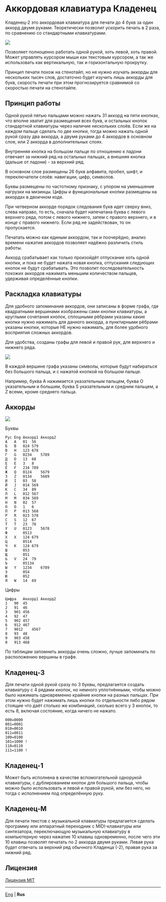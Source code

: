 # Аккордовая клавиатура Кладенец

Кладенец-2 это аккордовая клавиатура для печати до 4 букв за один аккорд двумя руками. Теоретически позволит ускорить печать в 2 раза, по сравнению со стандартными клавиатурами.

![](../photo/kl2-r.jpg)

Позволяет полноценно работать одной рукой, хоть левой, хоть правой. Может управлять курсором мыши как текстовым курсором, а так же использовать как вертикальную, так и горизонтальную прокрутку.

Принцип печати похож на стенотайп, но не нужно изучать аккорды для нескольких тысяч слов, достаточно будет изучить лишь аккорды для букв, скорость печати при этом прогнозируется сравнимой со скоростью печати на стенотайпе.

## Принцип работы

Одной рукой пятью пальцами можно нажать 31 аккорд на пяти кнопках, что вполне хватит для размещения всех букв, и остальных кнопок стандартной клавиатуры через наличие нескольких слоёв. Если же на каждом пальце сделать по две кнопки, тогда можно нажать одной рукой сразу два аккорда, а двумя руками до 4 аккордов в основном слое, или 2 аккорда в дополнительных слоях.

Внутренняя кнопка на большом пальце по отношению к ладони отвечает за нижний ряд на остальных пальцах, а внешняя кнопка (дальше от ладони) - за верхний ряд.

В основном слое размещены 26 букв алфавита, пробел, шифт, и переключатели слоёв: навигации, цифр, символов.

Буквы размещены по частотному признаку, с упором на уменьшение нагрузки на мизинцы. Цифры и функциональные кнопки размещены на аккордах в двоичном коде.

При четверном аккорде порядок следования букв идет сверху вниз, слева направо, то есть, сначала будет напечатана буква с левого верхнего ряда, потом с левого нижнего, затем с правого верхнего, и в конце с правого нижнего. Если ряд не задействован, то он пропускается.

Печатать можно как единым аккордом, так и поочерёдно, анализ времени нажатия аккордов позволяет надёжно различить стиль работы.

Аккорд срабатывает как только произойдёт отпускание хоть одной кнопки, и пока не будет нажата новая кнопка, отпускания следующих кнопок не будут срабатывать. Это позволит последовательность похожих аккордов нажимать меньшим количеством пальцев, удерживая определённые кнопки.

## Раскладка клавиатуры

Для удобного запоминания аккордов, они записаны в форме графа, где квадратными вершинами изображены сами кнопки клавиатуры, а круглыми сочетания кнопок, сплошными рёбрами указаны какие кнопки нужно нажимать для данного аккорда, а пунктирными рёбрами указаны кнопки, которые НЕ нужно нажимать, для более удобного восприятия сложных аккордов.

Для удобства, созданы графы для левой и правой рук, для верхнего и нижнего ряда.

![](../layout/graph.png)

В каждой вершине графа указаны символы, которые будут набираться без большого пальца, и с нажатой кнопкой на большом пальце.

Например, буква A нажимается указательным пальцем, буква O указательным и большим, буква S указательным и средним пальцем, а Z всеми, кроме среднего пальца.

## Аккорды

![](../layout/chords.png)

Буквы
~~~
Рус	Eng	Аккорд1	Аккорд2
А	A	01	56
Б	B	024	579
В	H	123	678
Г	G	0234	5789
Д	D	13	68
Е	E	3	8
Ё	F	234	789
Ж	Q	0124	5679
З	Z	0134	5689
И	I	03	58
Й	J	014	569
К	C	34	89
Л	L	012	567
М	M	034	589
Н	N	02	57
О	O	1	6
П	P	013	568
Р	R	023	578
С	S	12	67
Т	T	23	78
У	U	0123	5678
Ф		0513
Х	X	124	679
Ц		0514
Ч	K	124	679
Ш		053
Щ		051
Ь	V	24	79
Ъ		05134
Ы	Y	1234	6789
Э		054
Ю		052
Я	W	14	69
~~~

Цифры
~~~
Цифра	Аккорд1	Аккорд2
1	90	45
2	91	46
3	901	456
4	92	47
5	902	457
6	912	467
7	9012	4567
8	93	48
9	903	458
0	913	468
~~~

По таблицам запомнить аккорды очень сложно, лучше запоминать по расположению вершины в графе.

## Кладенец-3

Для печати одной рукой сразу по 3 буквы, предлагается создать клавиатуру с 4 рядами кнопок, но немного уплотнёнными, чтобы можно было нажимать одновременно крайние кнопки на разных пальцах. При этом нужно будет нажимать лишь кнопки по отдельности либо рядом стоящие что даёт столько же комбинаций, сколько всего у 3 кнопок, то есть 8, включая состояние, когда ничего не нажато.

~~~
000=0000
001=0001
010=0010
011=0011
100=0100
101=1000 !
110=0110
111=1100 !
~~~

## Кладенец-1

Может быть исполнена в качестве вспомогательной однорукой клавиатуры, с дублированием кнопок для большого пальца, чтобы можно было использовать и левой и правой рукой, или без него, но тогда с исполнением под определённую руку.

## Кладенец-М

Для печати текстов с музыкальной клавиатуры предлагается сделать программу или аппаратный переходник с MIDI-клавиатуры или синтезатора, переключающую музыкальную клавиатуру в компьютерную через нажатие 10 клавиш одновременно, после чего эти 10 клавиш позволят печатать по 2 аккорда двумя руками. Левая рука будет отвечать за верхний ряд обычного Кладенца (-2), правая рука за нижний ряд.

## Лицензия

[Лицензия MIT](LICENSE.txt)

---

[Eng](https://ibnteo.github.io/kladenets/) | **Rus**
